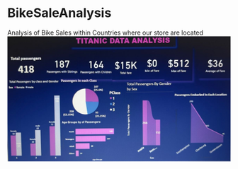 # BikeSaleAnalysis
Analysis of Bike Sales within Countries where our store are located
<img src="https://github.com/johnadejoh/BikeSaleAnalysis/blob/main/Dashboard%20Analysis%20Titanic.jpeg"/>
